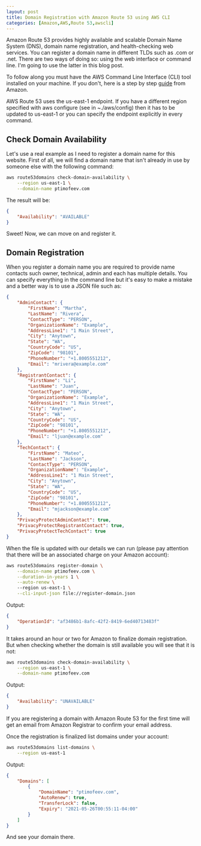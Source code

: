 ```yaml
---
layout: post
title: Domain Registration with Amazon Route 53 using AWS CLI
categories: [Amazon,AWS,Route 53,awscli]
---
```


Amazon Route 53 provides highly available and scalable Domain Name System (DNS), domain name registration, and health-checking web services.
You can register a domain name in different TLDs such as .com or .net. There are two ways of doing so: using the web interface or command line. 
I'm going to use the latter in this blog post.

To follow along you must have the AWS Command Line Interface (CLI) tool installed on your machine. If you don't, here is a step by step 
[guide](https://docs.aws.amazon.com/cli/latest/userguide/cli-chap-welcome.html) from Amazon.

AWS Route 53 uses the us-east-1 endpoint. If you have a different region specified with aws configure (see in ~./aws/config)
then it has to be updated to us-east-1 or you can specify the endpoint explicitly in every command.

<!-- more -->

## Check Domain Availability

Let's use a real example as I need to register a domain name for this website. First of all, we will find a domain name that isn't already in use by someone else with 
the following command: 
```bash
aws route53domains check-domain-availability \
    --region us-east-1 \
    --domain-name ptimofeev.com
```

The result will be:
```json
{
    "Availability": "AVAILABLE"
}
```

Sweet! Now, we can move on and register it.

## Domain Registration

When you register a domain name you are required to provide name contacts such owner, technical, admin and each has multiple details. You can specify everything in the command line but it's easy to make a mistake and a better way is to use a JSON file such as:

```json
{
    "AdminContact": {
        "FirstName": "Martha",
        "LastName": "Rivera",
        "ContactType": "PERSON",
        "OrganizationName": "Example",
        "AddressLine1": "1 Main Street",
        "City": "Anytown",
        "State": "WA",
        "CountryCode": "US",
        "ZipCode": "98101",
        "PhoneNumber": "+1.8005551212",
        "Email": "mrivera@example.com"
    },
    "RegistrantContact": {
        "FirstName": "Li",
        "LastName": "Juan",
        "ContactType": "PERSON",
        "OrganizationName": "Example",
        "AddressLine1": "1 Main Street",
        "City": "Anytown",
        "State": "WA",
        "CountryCode": "US",
        "ZipCode": "98101",
        "PhoneNumber": "+1.8005551212",
        "Email": "ljuan@example.com"
    },
    "TechContact": {
        "FirstName": "Mateo",
        "LastName": "Jackson",
        "ContactType": "PERSON",
        "OrganizationName": "Example",
        "AddressLine1": "1 Main Street",
        "City": "Anytown",
        "State": "WA",
        "CountryCode": "US",
        "ZipCode": "98101",
        "PhoneNumber": "+1.8005551212",
        "Email": "mjackson@example.com"
    },
    "PrivacyProtectAdminContact": true,
    "PrivacyProtectRegistrantContact": true,
    "PrivacyProtectTechContact": true
}
```

When the file is updated with our details we can run (please pay attention that there will be an associated charge on your Amazon account):

```bash
aws route53domains register-domain \
    --domain-name ptimofeev.com \
    --duration-in-years 1 \
    --auto-renew \ 
    --region us-east-1 \
    --cli-input-json file://register-domain.json
```

Output:
```json
{
    "OperationId": "af3486b1-8afc-42f2-8419-6ed40713483f"
}
```

It takes around an hour or two for Amazon to finalize domain registration. 
But when checking whether the domain is still available you will see that it is not:

```bash
aws route53domains check-domain-availability \
    --region us-east-1 \
    --domain-name ptimofeev.com
```

Output:
```json
{
    "Availability": "UNAVAILABLE"
}
```

If you are registering a domain with Amazon Route 53 for the first time will get an email from Amazon Registrar to confirm your email address.

Once the registration is finalized list domains under your account:
```bash
aws route53domains list-domains \
    --region us-east-1
```

Output:
```json
{
    "Domains": [
        {
            "DomainName": "ptimofeev.com",
            "AutoRenew": true,
            "TransferLock": false,
            "Expiry": "2021-05-26T00:55:11-04:00"
        }
    ]
}
```

And see your domain there.

